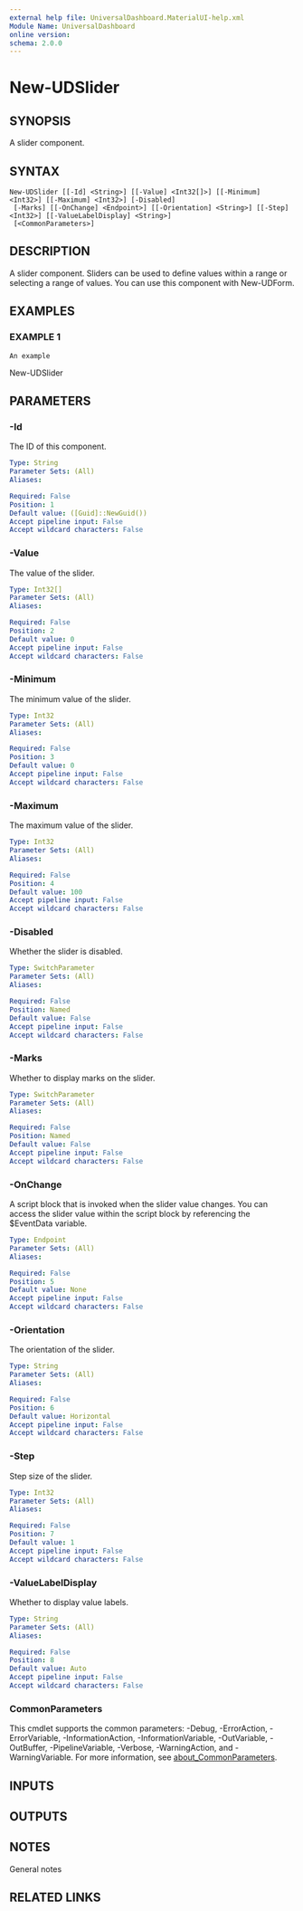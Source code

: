 ```yaml
---
external help file: UniversalDashboard.MaterialUI-help.xml
Module Name: UniversalDashboard
online version:
schema: 2.0.0
---
```


# New-UDSlider

## SYNOPSIS
A slider component.

## SYNTAX

```
New-UDSlider [[-Id] <String>] [[-Value] <Int32[]>] [[-Minimum] <Int32>] [[-Maximum] <Int32>] [-Disabled]
 [-Marks] [[-OnChange] <Endpoint>] [[-Orientation] <String>] [[-Step] <Int32>] [[-ValueLabelDisplay] <String>]
 [<CommonParameters>]
```

## DESCRIPTION
A slider component.
Sliders can be used to define values within a range or selecting a range of values.
You can use this component with New-UDForm.

## EXAMPLES

### EXAMPLE 1
```
An example
```

New-UDSlider

## PARAMETERS

### -Id
The ID of this component.

```yaml
Type: String
Parameter Sets: (All)
Aliases:

Required: False
Position: 1
Default value: ([Guid]::NewGuid())
Accept pipeline input: False
Accept wildcard characters: False
```

### -Value
The value of the slider.

```yaml
Type: Int32[]
Parameter Sets: (All)
Aliases:

Required: False
Position: 2
Default value: 0
Accept pipeline input: False
Accept wildcard characters: False
```

### -Minimum
The minimum value of the slider.

```yaml
Type: Int32
Parameter Sets: (All)
Aliases:

Required: False
Position: 3
Default value: 0
Accept pipeline input: False
Accept wildcard characters: False
```

### -Maximum
The maximum value of the slider.

```yaml
Type: Int32
Parameter Sets: (All)
Aliases:

Required: False
Position: 4
Default value: 100
Accept pipeline input: False
Accept wildcard characters: False
```

### -Disabled
Whether the slider is disabled.

```yaml
Type: SwitchParameter
Parameter Sets: (All)
Aliases:

Required: False
Position: Named
Default value: False
Accept pipeline input: False
Accept wildcard characters: False
```

### -Marks
Whether to display marks on the slider.

```yaml
Type: SwitchParameter
Parameter Sets: (All)
Aliases:

Required: False
Position: Named
Default value: False
Accept pipeline input: False
Accept wildcard characters: False
```

### -OnChange
A script block that is invoked when the slider value changes.
You can access the slider value within the script block by referencing the $EventData variable.

```yaml
Type: Endpoint
Parameter Sets: (All)
Aliases:

Required: False
Position: 5
Default value: None
Accept pipeline input: False
Accept wildcard characters: False
```

### -Orientation
The orientation of the slider.

```yaml
Type: String
Parameter Sets: (All)
Aliases:

Required: False
Position: 6
Default value: Horizontal
Accept pipeline input: False
Accept wildcard characters: False
```

### -Step
Step size of the slider.

```yaml
Type: Int32
Parameter Sets: (All)
Aliases:

Required: False
Position: 7
Default value: 1
Accept pipeline input: False
Accept wildcard characters: False
```

### -ValueLabelDisplay
Whether to display value labels.

```yaml
Type: String
Parameter Sets: (All)
Aliases:

Required: False
Position: 8
Default value: Auto
Accept pipeline input: False
Accept wildcard characters: False
```

### CommonParameters
This cmdlet supports the common parameters: -Debug, -ErrorAction, -ErrorVariable, -InformationAction, -InformationVariable, -OutVariable, -OutBuffer, -PipelineVariable, -Verbose, -WarningAction, and -WarningVariable. For more information, see [about_CommonParameters](http://go.microsoft.com/fwlink/?LinkID=113216).

## INPUTS

## OUTPUTS

## NOTES
General notes

## RELATED LINKS
